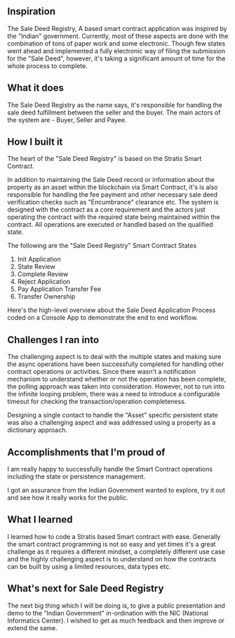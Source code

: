 ## Inspiration

The Sale Deed Registry, A based smart contract application was inspired by the "Indian" government. Currently, most of these aspects are done with the combination of tons of paper work and some electronic. Though few states went ahead and implemented a fully electronic way of filing the submission for the "Sale Deed", however, it's taking a significant amount of time for the whole process to complete.

## What it does

The Sale Deed Registry as the name says, it's responsible for handling the sale deed fulfillment between the seller and the buyer. The main actors of the system are - Buyer, Seller and Payee.

## How I built it

The heart of the "Sale Deed Registry" is based on the Stratis Smart Contract. 

In addition to maintaining the Sale Deed record or information about the property as an asset within the blockchain via Smart Contract, it's is also responsible for handling the fee payment and other necessary sale deed verification checks such as "Encumbrance" clearance etc. The system is designed with the contract as a core requirement and the actors just operating the contract with the required state being maintained within the contract. All operations are executed or handled based on the qualified state.

The following are the "Sale Deed Registry" Smart Contract States

<ol>
<li>Init Application</li>
<li>State Review</li>
<li>Complete Review</li>
<li>Reject Application</li>
<li>Pay Application Transfer Fee</li>
<li>Transfer Ownership</li>
</ol>

Here's the high-level overview about the Sale Deed Application Process coded on a Console App to demonstrate the end to end workflow.


## Challenges I ran into

The challenging aspect is to deal with the multiple states and making sure the async operations have been successfully completed for handling other contract operations or activities. Since there wasn't a notification mechanism to understand whether or not the operation has been complete, the polling approach was taken into consideration. However, not to run into the infinite looping problem, there was a need to introduce a configurable timeout for checking the transaction/operation completeness.  

Designing a single contact to handle the "Asset" specific persistent state was also a challenging aspect and was addressed using a property as a dictionary approach.

## Accomplishments that I'm proud of

I am really happy to successfully handle the Smart Contract operations including the state or persistence management. 

I got an assurance from the Indian Government wanted to explore, try it out and see how it really works for the public.

## What I learned

I learned how to code a Stratis based Smart contract with ease. Generally the smart contract programming is not so easy and yet times it's a great challenge as it requires a different mindset, a completely different use case and the highly challenging aspect is to understand on how the contracts can be built by using a limited resources, data types etc.

## What's next for Sale Deed Registry

The next big thing which I will be doing is, to give a public presentation and demo to the "Indian Government" in-ordination with the NIC (National Informatics Center). I wished to get as much feedback and then improve or extend the same. 
